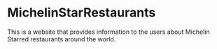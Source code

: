 # MichelinStarRestaurants
This is a website that provides information to the users about Michelin Starred restaurants around the world.
